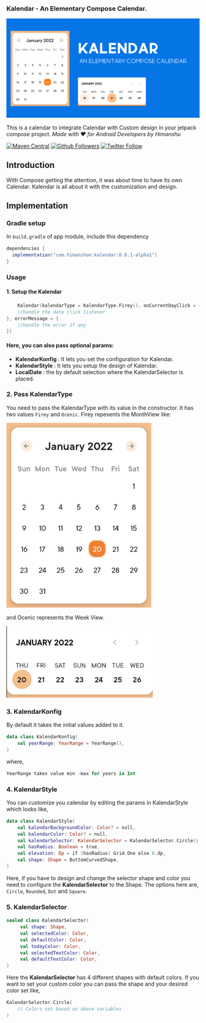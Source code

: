 ### Kalendar - An Elementary Compose Calendar.

![Kalendar](art/kalendar.png)

This is a calendar to integrate Calendar with Custom design in your jetpack compose project.
_Made with ❤️ for Android Developers by Himanshu_

[![Maven Central](https://img.shields.io/maven-central/v/com.himanshoe/kalendar)](https://search.maven.org/artifact/com.himanshoe/kalendar)
[![Github Followers](https://img.shields.io/github/followers/hi-manshu?label=Follow&style=social)](https://github.com/hi-manshu)
[![Twitter Follow](https://img.shields.io/twitter/follow/hi_man_shoe?label=Follow&style=social)](https://twitter.com/hi_man_shoe)

## Introduction

With Compose getting the attention, it was about time to have its own Calendar. Kalendar is all
about it with the customization and design.

## Implementation

### Gradle setup

In `build.gradle` of app module, include this dependency

```gradle
dependencies {
  implementation("com.himanshoe:kalendar:0.0.1-alpha1")
}
```

### Usage

#### 1. Setup the Kalendar

```kotlin
    Kalendar(kalendarType = KalendarType.Firey(), onCurrentDayClick = {
    //handle the date click listener                                                       
}, errorMessage = {
    //Handle the error if any
})
```

#### Here, you can also pass optional params:

- **KalendarKonfig** : It lets you set the configuration for Kalendar.
- **KalendarStyle** : It lets you setup the design of Kalendar.
- **LocalDate** : the by default selection where the KalendarSelector is placed.

### 2. Pass KalendarType

You need to pass the KalendarType with its value in the constructor. It has two values `Firey`
and `Ocenic`. Firey repesents the MonthView like:

![Kalendar](art/firey-kalendar.png)

and Ocenic represents the Week View.

![Kalendar](art/oceanic-kalendar.png)

### 3. KalendarKonfig

By default it takes the initial values added to it.

```kotlin
data class KalendarKonfig(
    val yearRange: YearRange = YearRange(),
)
```

where,

```kotlin
YearRange takes value min -max for years in Int
```

### 4. KalendarStyle

You can customize you calendar by editing the params in KalendarStyle which looks like,

```kotlin
data class KalendarStyle(
    val kalendarBackgroundColor: Color? = null,
    val kalendarColor: Color? = null,
    val kalendarSelector: KalendarSelector = KalendarSelector.Circle(),
    val hasRadius: Boolean = true,
    val elevation: Dp = if (hasRadius) Grid.One else 0.dp,
    val shape: Shape = ButtomCurvedShape,
)
```

Here, if you have to design and change the selector shape and color you need to configure the
**KalendarSelector** to the Shape. The options here are, `Circle`, `Rounded`, `Dot` and `Square`.

### 5. KalendarSelector
```kotlin
sealed class KalendarSelector(
     val shape: Shape,
     val selectedColor: Color,
     val defaultColor: Color,
     val todayColor: Color,
     val selectedTextColor: Color,
     val defaultTextColor: Color,
) 
```
Here the **KalendarSelector** has 4 different shapes with default colors. If you want to set your custom color you can pass the shape and your desired color set like,
```kotlin
KalendarSelector.Circle(
    // Colors set based on above variables
)
```
